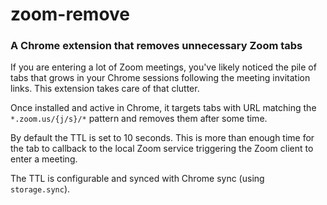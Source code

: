 # zoom-remove

### A Chrome extension that removes unnecessary Zoom tabs


If you are entering a lot of Zoom meetings, you've likely noticed the pile of tabs that grows in your Chrome sessions following the meeting invitation links. This extension takes care of that clutter.

Once installed and active in Chrome, it targets tabs with URL matching the `*.zoom.us/{j/s}/*` pattern and removes them after some time.

By default the TTL is set to 10 seconds. This is more than enough time for the tab to callback to the local Zoom service triggering the Zoom client to enter a meeting. 

The TTL is configurable and synced with Chrome sync (using `storage.sync`). 
